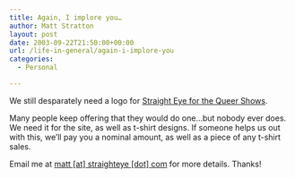 ```yaml
---
title: Again, I implore you…
author: Matt Stratton
layout: post
date: 2003-09-22T21:50:00+00:00
url: /life-in-general/again-i-implore-you
categories:
  - Personal

---
```

We still desparately need a logo for [Straight Eye for the Queer Shows][1].

Many people keep offering that they would do one&#8230;but nobody ever does. We need it for the site, as well as t-shirt designs. If someone helps us out with this, we&#8217;ll pay you a nominal amount, as well as a piece of any t-shirt sales.

Email me at [matt [at] straighteye [dot] com][2] for more details. Thanks!

 [1]: https://straighteye.com
 [2]: javascript:DeCryptX('2o3d3w2v1A3v3w3u2c2k0g3k3w3h2{0e0.2e3r3p')